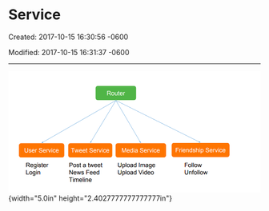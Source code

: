 # Service 

Created: 2017-10-15 16:30:56 -0600

Modified: 2017-10-15 16:31:37 -0600

---

![Router User Service Register Login Tweet Service Post a tweet News Feed Timeline Media Service Upload Image Upload Video Friendship Service Follow Unfollow ](../../media/Twitter-^M-Insgram-Twitter---News-Feed-Service-image1.png){width="5.0in" height="2.4027777777777777in"}



